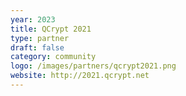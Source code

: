 ```yaml
---
year: 2023
title: QCrypt 2021
type: partner
draft: false
category: community
logo: /images/partners/qcrypt2021.png
website: http://2021.qcrypt.net
---
```

